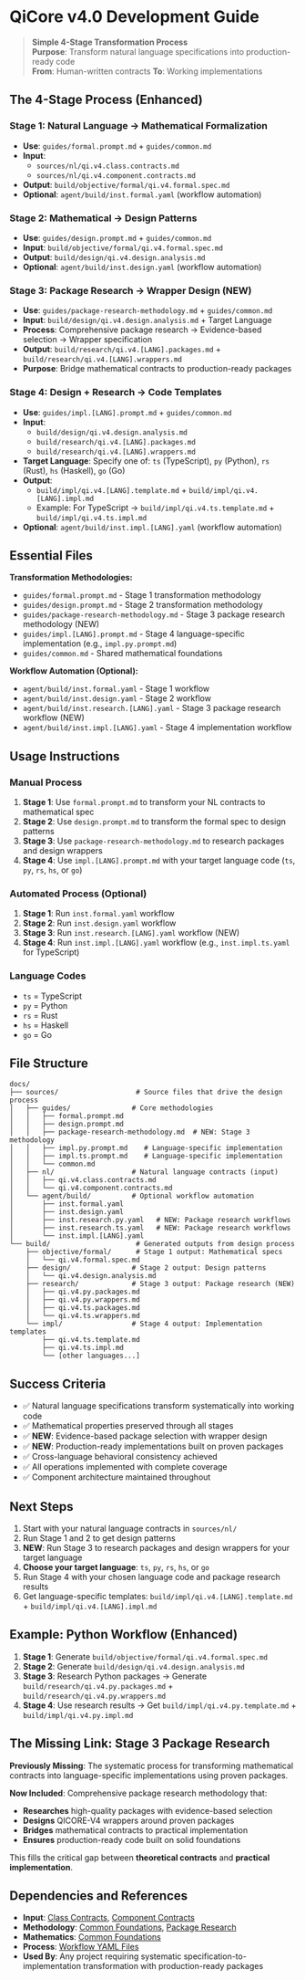 # QiCore v4.0 Development Guide

> **Simple 4-Stage Transformation Process**  
> **Purpose**: Transform natural language specifications into production-ready code  
> **From**: Human-written contracts **To**: Working implementations

## The 4-Stage Process (Enhanced)

### **Stage 1: Natural Language → Mathematical Formalization**
- **Use**: `guides/formal.prompt.md` + `guides/common.md`
- **Input**: 
  - `sources/nl/qi.v4.class.contracts.md` 
  - `sources/nl/qi.v4.component.contracts.md`
- **Output**: `build/objective/formal/qi.v4.formal.spec.md`
- **Optional**: `agent/build/inst.formal.yaml` (workflow automation)

### **Stage 2: Mathematical → Design Patterns**  
- **Use**: `guides/design.prompt.md` + `guides/common.md`
- **Input**: `build/objective/formal/qi.v4.formal.spec.md`
- **Output**: `build/design/qi.v4.design.analysis.md`
- **Optional**: `agent/build/inst.design.yaml` (workflow automation)

### **Stage 3: Package Research → Wrapper Design (NEW)**
- **Use**: `guides/package-research-methodology.md` + `guides/common.md`
- **Input**: `build/design/qi.v4.design.analysis.md` + Target Language
- **Process**: Comprehensive package research → Evidence-based selection → Wrapper specification
- **Output**: `build/research/qi.v4.[LANG].packages.md` + `build/research/qi.v4.[LANG].wrappers.md`
- **Purpose**: Bridge mathematical contracts to production-ready packages

### **Stage 4: Design + Research → Code Templates**
- **Use**: `guides/impl.[LANG].prompt.md` + `guides/common.md`
- **Input**: 
  - `build/design/qi.v4.design.analysis.md`
  - `build/research/qi.v4.[LANG].packages.md`
  - `build/research/qi.v4.[LANG].wrappers.md`
- **Target Language**: Specify one of: `ts` (TypeScript), `py` (Python), `rs` (Rust), `hs` (Haskell), `go` (Go)
- **Output**: 
  - `build/impl/qi.v4.[LANG].template.md` + `build/impl/qi.v4.[LANG].impl.md`
  - Example: For TypeScript → `build/impl/qi.v4.ts.template.md` + `build/impl/qi.v4.ts.impl.md`
- **Optional**: `agent/build/inst.impl.[LANG].yaml` (workflow automation)

## Essential Files

**Transformation Methodologies:**
- `guides/formal.prompt.md` - Stage 1 transformation methodology
- `guides/design.prompt.md` - Stage 2 transformation methodology
- `guides/package-research-methodology.md` - Stage 3 package research methodology (NEW)
- `guides/impl.[LANG].prompt.md` - Stage 4 language-specific implementation (e.g., `impl.py.prompt.md`)
- `guides/common.md` - Shared mathematical foundations

**Workflow Automation (Optional):**
- `agent/build/inst.formal.yaml` - Stage 1 workflow
- `agent/build/inst.design.yaml` - Stage 2 workflow
- `agent/build/inst.research.[LANG].yaml` - Stage 3 package research workflow (NEW)
- `agent/build/inst.impl.[LANG].yaml` - Stage 4 implementation workflow

## Usage Instructions

### Manual Process
1. **Stage 1**: Use `formal.prompt.md` to transform your NL contracts to mathematical spec
2. **Stage 2**: Use `design.prompt.md` to transform the formal spec to design patterns
3. **Stage 3**: Use `package-research-methodology.md` to research packages and design wrappers
4. **Stage 4**: Use `impl.[LANG].prompt.md` with your target language code (`ts`, `py`, `rs`, `hs`, or `go`)

### Automated Process (Optional)
1. **Stage 1**: Run `inst.formal.yaml` workflow
2. **Stage 2**: Run `inst.design.yaml` workflow
3. **Stage 3**: Run `inst.research.[LANG].yaml` workflow (NEW)
4. **Stage 4**: Run `inst.impl.[LANG].yaml` workflow (e.g., `inst.impl.ts.yaml` for TypeScript)

### Language Codes
- `ts` = TypeScript
- `py` = Python  
- `rs` = Rust
- `hs` = Haskell
- `go` = Go

## File Structure

```
docs/
├── sources/                   # Source files that drive the design process
│   ├── guides/               # Core methodologies
│   │   ├── formal.prompt.md
│   │   ├── design.prompt.md
│   │   ├── package-research-methodology.md  # NEW: Stage 3 methodology
│   │   ├── impl.py.prompt.md    # Language-specific implementation
│   │   ├── impl.ts.prompt.md    # Language-specific implementation
│   │   └── common.md
│   ├── nl/                   # Natural language contracts (input)
│   │   ├── qi.v4.class.contracts.md
│   │   └── qi.v4.component.contracts.md
│   └── agent/build/          # Optional workflow automation
│       ├── inst.formal.yaml
│       ├── inst.design.yaml
│       ├── inst.research.py.yaml   # NEW: Package research workflows
│       ├── inst.research.ts.yaml   # NEW: Package research workflows
│       └── inst.impl.[LANG].yaml
└── build/                     # Generated outputs from design process
    ├── objective/formal/      # Stage 1 output: Mathematical specs
    │   └── qi.v4.formal.spec.md
    ├── design/               # Stage 2 output: Design patterns
    │   └── qi.v4.design.analysis.md
    ├── research/             # Stage 3 output: Package research (NEW)
    │   ├── qi.v4.py.packages.md
    │   ├── qi.v4.py.wrappers.md
    │   ├── qi.v4.ts.packages.md
    │   └── qi.v4.ts.wrappers.md
    └── impl/                 # Stage 4 output: Implementation templates
        ├── qi.v4.ts.template.md
        ├── qi.v4.ts.impl.md
        └── [other languages...]
```

## Success Criteria

- ✅ Natural language specifications transform systematically into working code
- ✅ Mathematical properties preserved through all stages  
- ✅ **NEW**: Evidence-based package selection with wrapper design
- ✅ **NEW**: Production-ready implementations built on proven packages
- ✅ Cross-language behavioral consistency achieved
- ✅ All operations implemented with complete coverage
- ✅ Component architecture maintained throughout

## Next Steps

1. Start with your natural language contracts in `sources/nl/`
2. Run Stage 1 and 2 to get design patterns
3. **NEW**: Run Stage 3 to research packages and design wrappers for your target language
4. **Choose your target language**: `ts`, `py`, `rs`, `hs`, or `go`
5. Run Stage 4 with your chosen language code and package research results
6. Get language-specific templates: `build/impl/qi.v4.[LANG].template.md` + `build/impl/qi.v4.[LANG].impl.md`

## Example: Python Workflow (Enhanced)

1. **Stage 1**: Generate `build/objective/formal/qi.v4.formal.spec.md`
2. **Stage 2**: Generate `build/design/qi.v4.design.analysis.md`  
3. **Stage 3**: Research Python packages → Generate `build/research/qi.v4.py.packages.md` + `build/research/qi.v4.py.wrappers.md`
4. **Stage 4**: Use research results → Get `build/impl/qi.v4.py.template.md` + `build/impl/qi.v4.py.impl.md`

## The Missing Link: Stage 3 Package Research

**Previously Missing**: The systematic process for transforming mathematical contracts into language-specific implementations using proven packages.

**Now Included**: Comprehensive package research methodology that:
- **Researches** high-quality packages with evidence-based selection
- **Designs** QICORE-V4 wrappers around proven packages  
- **Bridges** mathematical contracts to practical implementation
- **Ensures** production-ready code built on solid foundations

This fills the critical gap between **theoretical contracts** and **practical implementation**.

## Dependencies and References

- **Input**: [Class Contracts](../nl/qi.v4.class.contracts.md), [Component Contracts](../nl/qi.v4.component.contracts.md)
- **Methodology**: [Common Foundations](common.md), [Package Research](package-research-methodology.md)
- **Mathematics**: [Common Foundations](common.md)
- **Process**: [Workflow YAML Files](../agent/build/)
- **Used By**: Any project requiring systematic specification-to-implementation transformation with production-ready packages 